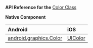 **API Reference for the** [Color Class](https://docs.nativescript.org/api-reference/classes/_color_.color.html)

**Native Component**

| Android               | iOS      |
|:----------------------|:---------|
| [android.graphics.Color](https://developer.android.com/reference/android/graphics/Color.html) | [UIColor](https://developer.apple.com/reference/uikit/uicolor) | 